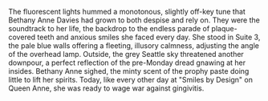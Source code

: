 The fluorescent lights hummed a monotonous, slightly off-key tune that Bethany Anne Davies had grown to both despise and rely on. They were the soundtrack to her life, the backdrop to the endless parade of plaque-covered teeth and anxious smiles she faced every day. She stood in Suite 3, the pale blue walls offering a fleeting, illusory calmness, adjusting the angle of the overhead lamp. Outside, the grey Seattle sky threatened another downpour, a perfect reflection of the pre-Monday dread gnawing at her insides. Bethany Anne sighed, the minty scent of the prophy paste doing little to lift her spirits. Today, like every other day at "Smiles by Design" on Queen Anne, she was ready to wage war against gingivitis.
